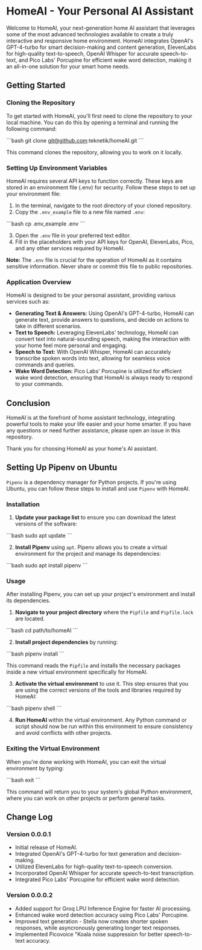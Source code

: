 
# HomeAI - Your Personal AI Assistant

Welcome to HomeAI, your next-generation home AI assistant that leverages some of the most advanced technologies available to create a truly interactive and responsive home environment. HomeAI integrates OpenAI's GPT-4-turbo for smart decision-making and content generation, ElevenLabs for high-quality text-to-speech, OpenAI Whisper for accurate speech-to-text, and Pico Labs' Porcupine for efficient wake word detection, making it an all-in-one solution for your smart home needs.

## Getting Started

### Cloning the Repository

To get started with HomeAI, you'll first need to clone the repository to your local machine. You can do this by opening a terminal and running the following command:

\```bash
git clone git@github.com:teknetik/homeAI.git
\```

This command clones the repository, allowing you to work on it locally.

### Setting Up Environment Variables

HomeAI requires several API keys to function correctly. These keys are stored in an environment file (.env) for security. Follow these steps to set up your environment file:

1. In the terminal, navigate to the root directory of your cloned repository.
2. Copy the `.env_example` file to a new file named `.env`:

\```bash
cp .env_example .env
\```

3. Open the `.env` file in your preferred text editor.
4. Fill in the placeholders with your API keys for OpenAI, ElevenLabs, Pico, and any other services required by HomeAI.

**Note:** The `.env` file is crucial for the operation of HomeAI as it contains sensitive information. Never share or commit this file to public repositories.

### Application Overview

HomeAI is designed to be your personal assistant, providing various services such as:

- **Generating Text & Answers:** Using OpenAI's GPT-4-turbo, HomeAI can generate text, provide answers to questions, and decide on actions to take in different scenarios.
- **Text to Speech:** Leveraging ElevenLabs' technology, HomeAI can convert text into natural-sounding speech, making the interaction with your home feel more personal and engaging.
- **Speech to Text:** With OpenAI Whisper, HomeAI can accurately transcribe spoken words into text, allowing for seamless voice commands and queries.
- **Wake Word Detection:** Pico Labs' Porcupine is utilized for efficient wake word detection, ensuring that HomeAI is always ready to respond to your commands.

## Conclusion

HomeAI is at the forefront of home assistant technology, integrating powerful tools to make your life easier and your home smarter. If you have any questions or need further assistance, please open an issue in this repository.

Thank you for choosing HomeAI as your home's AI assistant.

## Setting Up Pipenv on Ubuntu

`Pipenv` is a dependency manager for Python projects. If you're using Ubuntu, you can follow these steps to install and use `Pipenv` with HomeAI.

### Installation

1. **Update your package list** to ensure you can download the latest versions of the software:

\```bash
sudo apt update
\```

2. **Install Pipenv** using `apt`. Pipenv allows you to create a virtual environment for the project and manage its dependencies:

\```bash
sudo apt install pipenv
\```

### Usage

After installing Pipenv, you can set up your project's environment and install its dependencies.

1. **Navigate to your project directory** where the `Pipfile` and `Pipfile.lock` are located.

\```bash
cd path/to/homeAI
\```

2. **Install project dependencies** by running:

\```bash
pipenv install
\```

This command reads the `Pipfile` and installs the necessary packages inside a new virtual environment specifically for HomeAI.

3. **Activate the virtual environment** to use it. This step ensures that you are using the correct versions of the tools and libraries required by HomeAI:

\```bash
pipenv shell
\```

4. **Run HomeAI** within the virtual environment. Any Python command or script should now be run within this environment to ensure consistency and avoid conflicts with other projects.

### Exiting the Virtual Environment

When you're done working with HomeAI, you can exit the virtual environment by typing:

\```bash
exit
\```

This command will return you to your system's global Python environment, where you can work on other projects or perform general tasks.


## Change Log

### Version 0.0.0.1

- Initial release of HomeAI.
- Integrated OpenAI's GPT-4-turbo for text generation and decision-making.
- Utilized ElevenLabs for high-quality text-to-speech conversion.
- Incorporated OpenAI Whisper for accurate speech-to-text transcription.
- Integrated Pico Labs' Porcupine for efficient wake word detection.

### Version 0.0.0.2

- Added support for Groq LPU Inference Engine for faster AI processing.
- Enhanced wake word detection accuracy using Pico Labs' Porcupine.
- Improved text generation - Stella now creates shorter spoken responses, while asyncronously generating longer text responses.
- Implemented Picovoice "Koala noise suppression for better speech-to-text accuracy.